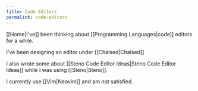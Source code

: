 ```yaml
---
title: Code Editors
permalink: code-editors
---
```


[[Home|I've]] been thinking about [[Programming Languages|code]] editors for a while.

I've been designing an editor under [[Chalsed|Chalsed]]

I also wrote some about [[Steno Code Editor Ideas|Steno Code Editor Ideas]] while I was using [[Steno|Steno]].

I currently use [[Vim|Neovim]] and am not satisfied.
